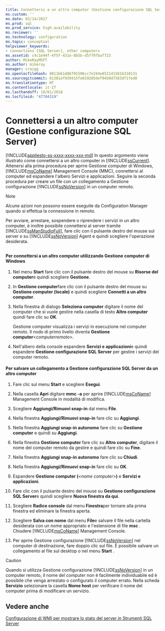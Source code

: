 ```yaml
---
title: Connettersi a un altro computer (Gestione configurazione SQL Server) | Microsoft Docs
ms.custom: ''
ms.date: 03/14/2017
ms.prod: sql
ms.prod_service: high-availability
ms.reviewer: ''
ms.technology: configuration
ms.topic: conceptual
helpviewer_keywords:
- connections [SQL Server], other computers
ms.assetid: c4c1e94f-4f5f-431e-8b5b-d5ff97baf723
author: MikeRayMSFT
ms.author: mikeray
manager: craigg
ms.openlocfilehash: 8011b61d86f91506cc7e194e8521415816310131
ms.sourcegitcommit: 61381ef939415fe019285def9450d7583df1fed0
ms.translationtype: HT
ms.contentlocale: it-IT
ms.lasthandoff: 10/01/2018
ms.locfileid: "47784319"
---
```

# <a name="scm-services---connect-to-another-computer"></a>Connettersi a un altro computer (Gestione configurazione SQL Server)
[!INCLUDE[appliesto-ss-xxxx-xxxx-xxx-md](../../includes/appliesto-ss-xxxx-xxxx-xxx-md.md)]
  In questo argomento viene illustrato come connettersi a un altro computer in [!INCLUDE[ssCurrent](../../includes/sscurrent-md.md)]. Attenersi alla prima procedura per aprire Gestione computer di Windows, [!INCLUDE[msCoName](../../includes/msconame-md.md)] Management Console (MMC), connettersi al computer ed espandere l'albero Servizi e applicazioni. Seguire la seconda procedura per creare un file con un collegamento a Gestione configurazione [!INCLUDE[ssNoVersion](../../includes/ssnoversion-md.md)] in un computer remoto.  
  
> [!NOTE]  
>  Alcune azioni non possono essere eseguite da Configuration Manager quando si effettua la connessione in remoto.  
  
 Per avviare, arrestare, sospendere o riprendere i servizi in un altro computer, è inoltre possibile connettersi al server tramite [!INCLUDE[ssManStudioFull](../../includes/ssmanstudiofull-md.md)], fare clic con il pulsante destro del mouse sul server o su [!INCLUDE[ssNoVersion](../../includes/ssnoversion-md.md)] Agent e quindi scegliere l'operazione desiderata.  
  
##  <a name="SSMSProcedure"></a>  
  
#### <a name="to-connect-to-another-computer-with-windows-computer-management"></a>Per connettersi a un altro computer utilizzando Gestione computer di Windows  
  
1.  Nel menu **Start** fare clic con il pulsante destro del mouse su **Risorse del computer**e quindi scegliere **Gestione**.  
  
2.  In **Gestione computer**fare clic con il pulsante destro del mouse su **Gestione computer (locale)** e quindi scegliere **Connetti a un altro computer**.  
  
3.  Nella finestra di dialogo **Seleziona computer** digitare il nome del computer che si vuole gestire nella casella di testo **Altro computer** quindi fare clic su **OK**.  
  
     Gestione computer visualizza i servizi in esecuzione nel computer remoto. Il nodo di primo livello diventa **Gestione computer**\<*computerremoto*>.  
  
4.  Nell'albero della console espandere **Servizi e applicazioni**e quindi espandere **Gestione configurazione SQL Server** per gestire i servizi del computer remoto.  
  
#### <a name="to-save-a-link-to-sql-server-configuration-manager-for-another-computer"></a>Per salvare un collegamento a Gestione configurazione SQL Server da un altro computer  
  
1.  Fare clic sul menu **Start** e scegliere **Esegui**.  
  
2.  Nella casella **Apri** digitare **mmc -a** per aprire [!INCLUDE[msCoName](../../includes/msconame-md.md)] Management Console in modalità di modifica.  
  
3.  Scegliere **Aggiungi/Rimuovi snap-in** dal menu **File**.  
  
4.  Nella finestra **Aggiungi/Rimuovi snap-in** fare clic su **Aggiungi**.  
  
5.  Nella finestra **Aggiungi snap-in autonomo** fare clic su **Gestione computer** e quindi su **Aggiungi**.  
  
6.  Nella finestra **Gestione computer** fare clic su **Altro computer**, digitare il nome del computer remoto da gestire e quindi fare clic su **Fine**.  
  
7.  Nella finestra **Aggiungi snap-in autonomo** fare clic su **Chiudi**.  
  
8.  Nella finestra **Aggiungi/Rimuovi snap-in** fare clic su **OK**.  
  
9. Espandere **Gestione computer (***\<nome computer>***)** e **Servizi e applicazioni**.  
  
10. Fare clic con il pulsante destro del mouse su **Gestione configurazione SQL Server**e quindi scegliere **Nuova finestra da qui**.  
  
11. Scegliere **Radice console** dal menu **Finestra**per tornare alla prima finestra ed eliminare la finestra aperta.  
  
12. Scegliere **Salva con nome** dal menu **File**e salvare il file nella cartella desiderata con un nome appropriato e l'estensione di file **msc** . Chiudere [!INCLUDE[msCoName](../../includes/msconame-md.md)] Management Console.  
  
13. Per aprire Gestione configurazione [!INCLUDE[ssNoVersion](../../includes/ssnoversion-md.md)] nel computer di destinazione, fare doppio clic sul file. È possibile salvare un collegamento al file sul desktop o nel menu **Start** .  
  
> [!CAUTION]  
>  Quando si utilizza Gestione configurazione [!INCLUDE[ssNoVersion](../../includes/ssnoversion-md.md)] in un computer remoto, il nome del computer non è facilmente individuabile ed è possibile che venga arrestato o configurato il computer errato. Nella scheda **Servizio** selezionare la casella **Nome host** per verificare il nome del computer prima di modificare un servizio.  
  
## <a name="see-also"></a>Vedere anche  
 [Configurazione di WMI per mostrare lo stato del server in Strumenti SQL Server](../../ssms/configure-wmi-to-show-server-status-in-sql-server-tools.md)  
  
  
